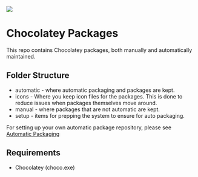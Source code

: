 
[![](https://ci.appveyor.com/api/projects/status/github/erwinkersten/chocolatey-packages?svg=true)](https://ci.appveyor.com/project/erwinkersten/chocolatey-packages)

# Chocolatey Packages

This repo contains Chocolatey packages, both manually and automatically maintained.

## Folder Structure

* automatic - where automatic packaging and packages are kept. 
* icons - Where you keep icon files for the packages. This is done to reduce issues when packages themselves move around.
* manual - where packages that are not automatic are kept.
* setup - items for prepping the system to ensure for auto packaging.

For setting up your own automatic package repository, please see [Automatic Packaging](https://chocolatey.org/docs/automatic-packages)

## Requirements

* Chocolatey (choco.exe)
